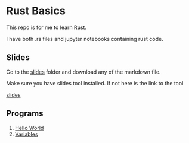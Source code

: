 # Rust Basics

This repo is for me to learn Rust. 

I have both .rs files and jupyter notebooks containing rust code. 

## Slides 

Go to the [slides](slides/) folder and download any of the markdown file. 

Make sure you have slides tool installed. If not here is the link to the tool 

[slides](https://github.com/maaslalani/slides)

## Programs 

1. [Hello World](actual_programs/hello_world/src/main.rs)
2. [Variables](actual_programs/variables/src/main.rs)
